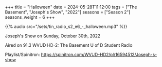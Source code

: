 +++
title = "Halloween"
date = 2024-05-28T11:12:00
tags = ["The Basement", "Joseph's Show", "2022"]
seasons = ["Season 2"]
seasons_weight = 6
+++

{{% audio src="/sets/tin_radio_s2_e6_-_halloween.mp3" %}}

Joseph's Show on Sunday, October 30th, 2022

Aired on 91.3 WVUD HD-2: The Basement U of D Student Radio

Playlist/Spinitron: https://spinitron.com/WVUD-HD2/pl/16594512/Joseph-s-show

